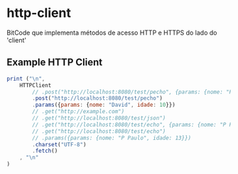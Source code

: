 # http-client
BitCode que implementa métodos de acesso HTTP e HTTPS do lado do 'client'

## Example HTTP Client
```javascript
print ("\n",
    HTTPClient
        // .post("http://localhost:8080/test/pecho", {params: {nome: "P Paulo", idade: 13}})
        .post("http://localhost:8080/test/pecho")
        .params({params: {nome: "David", idade: 10}})
        // .get("http://example.com")
        // .get("http://localhost:8080/test/json")
        // .get("http://localhost:8080/test/echo", {params: {nome: "P Paulo", idade: 13}})
        // .get("http://localhost:8080/test/echo")
        // .params({params: {nome: "P Paulo", idade: 13}})
        .charset("UTF-8")
        .fetch()
    , "\n"
)
```

